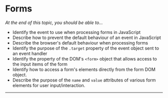 # Forms

*At the end of this topic, you should be able to...*

- Identify the event to use when processing forms in JavaScript
- Describe how to prevent the default behaviour of an event in JavaScript
- Describe the browser's default behaviour when processing forms
- Identify the purpose of the `.target` property of the event object sent to an event handler
- Identify the property of the DOM's `<form>` object that allows access to the input items of the form
- Identify how to access a form's elements directly from the form DOM object.
- Describe the purpose of the `name` and `value` attributes of various form elements for user input/interaction.

----
